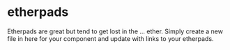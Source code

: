 # etherpads

Etherpads are great but tend to get lost in the ... ether.  Simply create a new file in here for your component
and update with links to your etherpads.
